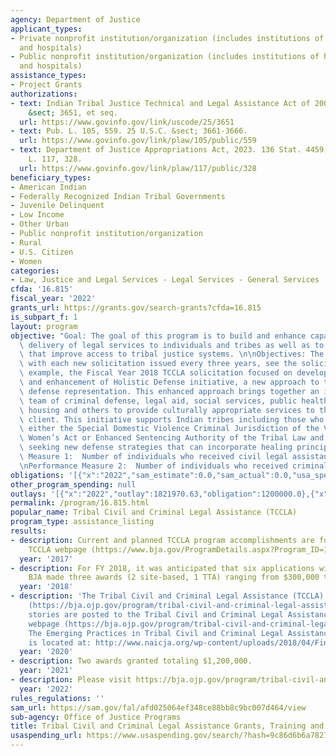 ```yaml
---
agency: Department of Justice
applicant_types:
- Private nonprofit institution/organization (includes institutions of higher education
  and hospitals)
- Public nonprofit institution/organization (includes institutions of higher education
  and hospitals)
assistance_types:
- Project Grants
authorizations:
- text: Indian Tribal Justice Technical and Legal Assistance Act of 2000. 25 U.S.C.
    &sect; 3651, et seq.
  url: https://www.govinfo.gov/link/uscode/25/3651
- text: Pub. L. 105, 559. 25 U.S.C. &sect; 3661-3666.
  url: https://www.govinfo.gov/link/plaw/105/public/559
- text: Department of Justice Appropriations Act, 2023. 136 Stat. 4459, 4536. Pub.
    L. 117, 328.
  url: https://www.govinfo.gov/link/plaw/117/public/328
beneficiary_types:
- American Indian
- Federally Recognized Indian Tribal Governments
- Juvenile Delinquent
- Low Income
- Other Urban
- Public nonprofit institution/organization
- Rural
- U.S. Citizen
- Women
categories:
- Law, Justice and Legal Services - Legal Services - General Services
cfda: '16.815'
fiscal_year: '2022'
grants_url: https://grants.gov/search-grants?cfda=16.815
is_subpart_f: 1
layout: program
objective: "Goal: The goal of this program is to build and enhance capacity and improve\
  \ delivery of legal services to individuals and tribes as well as to develop policies\
  \ that improve access to tribal justice systems. \n\nObjectives: The objective varies\
  \ with each new solicitation issued every three years, see the solicitation. For\
  \ example, the Fiscal Year 2018 TCCLA solicitation focused on development, implementation,\
  \ and enhancement of Holistic Defense initiative, a new approach to traditional\
  \ defense representation. This enhanced approach brings together an interdisciplinary\
  \ team of criminal defense, legal aid, social services, public health and public\
  \ housing and others to provide culturally appropriate services to the defense’s\
  \ client. This initiative supports Indian tribes including those who are implementing\
  \ either the Special Domestic Violence Criminal Jurisdiction of the Violence Against\
  \ Women’s Act or Enhanced Sentencing Authority of the Tribal Law and Order Act or\
  \ seeking new defense strategies that can incorporate healing principles.\n\nPerformance\
  \ Measure 1:  Number of individuals who received civil legal assistance; and, \n\
  \nPerformance Measure 2:  Number of individuals who received criminal legal assistance."
obligations: '[{"x":"2022","sam_estimate":0.0,"sam_actual":0.0,"usa_spending_actual":1200000.0},{"x":"2023","sam_estimate":2196000.0,"sam_actual":0.0,"usa_spending_actual":2196000.0},{"x":"2024","sam_estimate":0.0,"sam_actual":0.0,"usa_spending_actual":0.0}]'
other_program_spending: null
outlays: '[{"x":"2022","outlay":1821970.63,"obligation":1200000.0},{"x":"2023","outlay":201191.18,"obligation":2196000.0},{"x":"2024","outlay":0.0,"obligation":0.0}]'
permalink: /program/16.815.html
popular_name: Tribal Civil and Criminal Legal Assistance (TCCLA)
program_type: assistance_listing
results:
- description: Current and planned TCCLA program accomplishments are found at the
    TCCLA webpage (https://www.bja.gov/ProgramDetails.aspx?Program_ID=102#horizontalTab6).
  year: '2017'
- description: For FY 2018, it was anticipated that six applications will be received.
    BJA made three awards (2 site-based, 1 TTA) ranging from $300,000 to $600,000.
  year: '2018'
- description: 'The Tribal Civil and Criminal Legal Assistance (TCCLA) Program webpage
    (https://bja.ojp.gov/program/tribal-civil-and-criminal-legal-assistance-tccla-program/overview).  Success
    stories are posted to the Tribal Civil and Criminal Legal Assistance (TCCLA) Program
    webpage (https://bja.ojp.gov/program/tribal-civil-and-criminal-legal-assistance-tccla-program/overview).
    The Emerging Practices in Tribal Civil and Criminal Legal Assistance publication
    is located at: http://www.naicja.org/wp-content/uploads/2018/04/Final-Revised-Emerging-Practices-11.8.2016-copy.pdf.'
  year: '2020'
- description: Two awards granted totaling $1,200,000.
  year: '2021'
- description: Please visit https://bja.ojp.gov/program/tribal-civil-and-criminal-legal-assistance-tccla-program/overview
  year: '2022'
rules_regulations: ''
sam_url: https://sam.gov/fal/afd025064ef348ce88bb8c9bc007d464/view
sub-agency: Office of Justice Programs
title: Tribal Civil and Criminal Legal Assistance Grants, Training and Technical Assistance
usaspending_url: https://www.usaspending.gov/search/?hash=9c86d6b6a7827c687aa0ad916652c771
---
```

